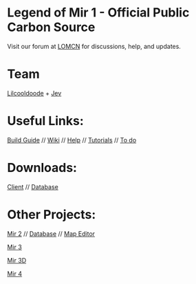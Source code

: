 # Legend of Mir 1 - Official Public Carbon Source

Visit our forum at [LOMCN](https://www.lomcn.net/forum/forums/mir1/) for discussions, help, and updates.

# Team

[Lilcooldoode](https://www.lomcn.net/forum/members/lilcooldoode.940/) + [Jev](https://www.lomcn.net/forum/members/jev.29880/)

# Useful Links:

[Build Guide](https://www.lomcn.net/forum/threads/carbon-source-files-downloads-build-guide.111603/) //
[Wiki](https://www.lomcn.net/wiki/index.php/Carbon) //
[Help](https://www.lomcn.net/forum/forums/carbon-help.842/) //
[Tutorials](https://www.lomcn.net/forum/forums/carbon-tutorials.839/) //
[To do](https://docs.google.com/spreadsheets/d/1Umsfg1AFYP_TZytO3lsEl12N-2LHtOGDMWxYe7I-e08/edit)

# Downloads:

[Client](https://github.com/JevLOMCN/mir1/releases) // [Database](https://github.com/Suprcode/Carbon.Database)

# Other Projects:

[Mir 2](https://github.com/Suprcode/Crystal) // [Database](https://github.com/Suprcode/Crystal.Database) // [Map Editor](https://github.com/Suprcode/Crystal.MapEditor)

[Mir 3](https://github.com/Suprcode/Zircon)

[Mir 3D](https://github.com/mir-ethernity/mir-eternal)

[Mir 4](https://github.com/JevLOMCN/mir4-launchers)
